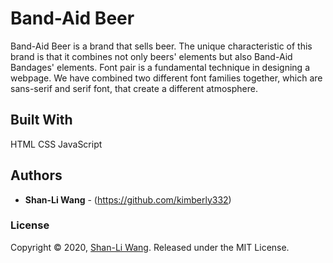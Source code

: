 # Band-Aid Beer

Band-Aid Beer is a brand that sells beer. The unique characteristic of this brand is that it combines not only beers' elements but also Band-Aid Bandages' elements. Font pair is a fundamental technique in designing a webpage. We have combined two different font families together, which are sans-serif and serif font, that create a different atmosphere.

## Built With

HTML CSS JavaScript

## Authors

* **Shan-Li Wang** - (https://github.com/kimberly332)

### License

Copyright © 2020, [Shan-Li Wang](https://github.com/kimberly332).
Released under the MIT License.
